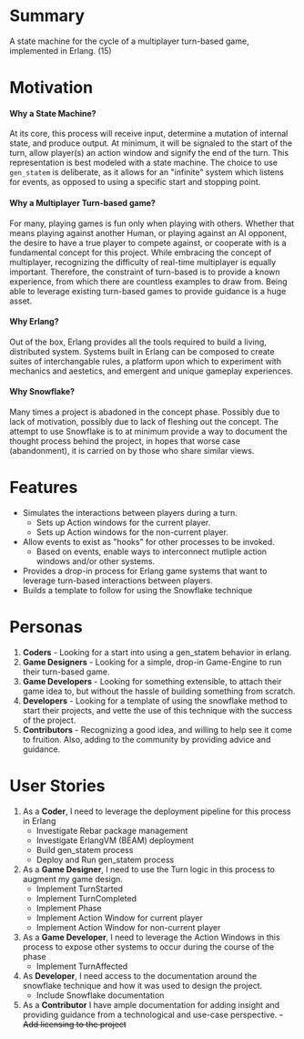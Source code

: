 # Summary
A state machine for the cycle of a multiplayer turn-based game, implemented in Erlang. (15)


# Motivation

#### Why a State Machine?
At its core, this process will receive input, determine a mutation of internal state, and produce output.  At minimum, it will be signaled to the start of the turn, allow player(s) an action window and signify the end of the turn.  This representation is best modeled with a state machine.  The choice to use `gen_statem` is deliberate, as it allows for an "infinite" system which listens for events, as opposed to using a specific start and stopping point.

#### Why a Multiplayer Turn-based game?
For many, playing games is fun only when playing with others.  Whether that means playing against another Human, or playing against an AI opponent, the desire to have a true player to compete against, or cooperate with is a fundamental concept for this project. While embracing the concept of multiplayer, recognizing the difficulty of real-time multiplayer is equally important.  Therefore, the constraint of turn-based is to provide a known experience, from which there are countless examples to draw from.  Being able to leverage existing turn-based games to provide guidance is a huge asset.

#### Why Erlang?
Out of the box, Erlang provides all the tools required to build a living, distributed system.  Systems built in Erlang can be composed to create suites of interchangable rules, a platform upon which to experiment with mechanics and aestetics, and emergent and unique gameplay experiences.

#### Why Snowflake?
Many times a project is abadoned in the concept phase.  Possibly due to lack of motivation, possibly due to lack of fleshing out the concept.  The attempt to use Snowflake is to at minimum provide a way to document the thought process behind the project, in hopes that worse case (abandonment), it is carried on by those who share similar views.


# Features

- Simulates the interactions between players during a turn.
  - Sets up Action windows for the current player.
  - Sets up Action windows for the non-current player.
- Allow events to exist as "hooks" for other processes to be invoked.
  - Based on events, enable ways to interconnect mutliple action windows and/or other systems.
- Provides a drop-in process for Erlang game systems that want to leverage turn-based interactions between players.
- Builds a template to follow for using the Snowflake technique


# Personas

1.  **Coders** - Looking for a start into using a gen_statem behavior in erlang.
2.  **Game Designers** - Looking for a simple, drop-in Game-Engine to run their turn-based game.
3.  **Game Developers** - Looking for something extensible, to attach their game idea to, but without the hassle of building something from scratch.
4.  **Developers** - Looking for a template of using the snowflake method to start their projects, and vette the use of this technique with the success of the project.
5.  **Contributors** - Recognizing a good idea, and willing to help see it come to fruition.  Also, adding to the community by providing advice and guidance.


# User Stories

1.  As a **Coder**, I need to leverage the deployment pipeline for this process in Erlang
    - Investigate Rebar package management
    - Investigate ErlangVM (BEAM) deployment
    - Build gen_statem process
    - Deploy and Run gen_statem process
2.  As a **Game Designer**, I need to use the Turn logic in this process to augment my game design.
    - Implement TurnStarted
    - Implement TurnCompleted
    - Implement Phase
    - Implement Action Window for current player
    - Implement Action Window for non-current player
3.  As a **Game Developer**, I need to leverage the Action Windows in this process to expose other systems to occur during the course of the phase
    - Implement TurnAffected
4.  As **Developer**, I need access to the documentation around the snowflake technique and how it was used to design the project.
    - Include Snowflake documentation 
5.  As a **Contributor** I have ample documentation for adding insight and providing guidance from a technological and use-case perspective.
    ~~- Add licensing to the project~~
